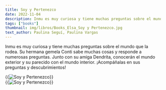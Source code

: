 ```yaml
---
title: Soy y Pertenezco
date: 2022-11-04
description: Inmu es muy curiosa y tiene muchas preguntas sobre el mundo que la rodea.
tags: ["books"]
thumbnail: img/libros/Books_Elsa_Soy y Pertenezco.jpg
text_author: Paulina Seguí, Paulina Vargas
---
```


Inmu es muy curiosa y tiene muchas preguntas sobre el mundo que la rodea. 
Su hermana gemela Conti sabe muchas cosas y responde a numerosas preguntas. Junto con su amiga Dendrita, conocerán el mundo exterior y su parecido con el mundo interior.
¡Acompáñalas en sus preguntas y descubrimientos!

{{<image class="rounded" src="img/libros/Books_Elsa_Soy y Pertenezco_1.jpg" alt="Soy y Pertenezco">}}
<br>
{{<image class="rounded"  src="img/libros/4_Book_Soy y Pertenezco.jpg" alt="Soy y Pertenezco">}}
